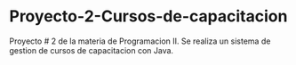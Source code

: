 # Proyecto-2-Cursos-de-capacitacion
Proyecto # 2 de la materia de Programacion II. Se realiza un sistema de gestion de cursos de capacitacion con Java.

